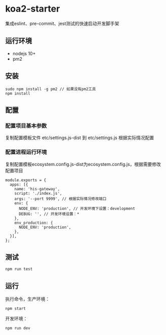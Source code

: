 # koa2-starter
集成eslint、pre-commit、jest测试的快速启动开发脚手架



## 运行环境
- nodejs 10+
- pm2


## 安装
```
sudo npm install -g pm2 // 如果没有pm2工具
npm install 
```

## 配置

### 配置项目基本参数
复制配置模板文件 etc/settings.js-dist 到 etc/settings.js
根据实际情况配置

### 配置进程运行环境
复制配置模板ecosystem.config.js-dist为ecosystem.config.js，根据需要修改配置项目
```
module.exports = {
  apps: [{
    name: 'his-gateway',
    script: './index.js',
    args: '--port 9999', // 根据实际情况修改端口
    env: {
      NODE_ENV: 'production', // 开发环境下设置：development
      DEBUG: '', // 开发环境设置：*
    },
    env_production: {
      NODE_ENV: 'production',
    },
  }],
};

```

## 测试
```
npm run test
```

## 运行

执行命令，生产环境：
```
npm start
```
开发环境：
```
npm run dev
```
